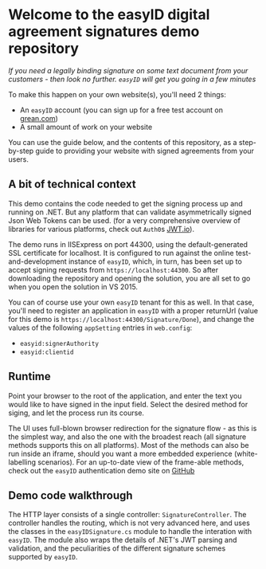 # Welcome to the easyID digital agreement signatures demo repository

*If you need a legally binding signature on some text document from your customers - then look no further.
`easyID` will get you going in a few minutes*

To make this happen on your own website(s), you'll need 2 things:
- An `easyID` account (you can sign up for a free test account on [grean.com](https://www.grean.com))
- A small amount of work on your website

You can use the guide below, and the contents of this repository, as a step-by-step guide to providing your website with signed agreements from your users.

## A bit of technical context
This demo contains the code needed to get the signing process up and running on .NET.
But any platform that can validate asymmetrically signed Json Web Tokens can be used.
(for a very comprehensive overview of libraries for various platforms, check out `Auth0`s [JWT.io](https://jwt.io)).

The demo runs in IISExpress on port 44300, using the default-generated SSL certificate for localhost.
It is configured to run against the online test-and-development instance of `easyID`, which, in turn, 
has been set up to accept signing requests from `https://localhost:44300`. 
So after downloading the repository and opening the solution, you are all set to go when you open
the solution in VS 2015.

You can of course use your own `easyID` tenant for this as well. In that case, you'll need to register 
an application in `easyID` with a proper returnUrl (value for this demo is `https://localhost:44300/Signature/Done`), 
and change the values of the following `appSetting` entries in `web.config`:
- `easyid:signerAuthority`
- `easyid:clientid`

## Runtime
Point your browser to the root of the application, and enter the text you would like to have signed 
in the input field. Select the desired method for siging, and let the process run its course.

The UI uses full-blown browser redirection for the signature flow - as this is the 
simplest way, and also the one with the broadest reach (all signature methods supports this on all platforms).
Most of the methods can also be run inside an iframe, should you want a more embedded experience (white-labelling scenarios).
For an up-to-date view of the frame-able methods, check out the `easyID` authentication demo site on [GitHub](https://www.github.com/greantech/easyiddemo)

## Demo code walkthrough
The HTTP layer consists of a single controller: `SignatureController`. 
The controller handles the routing, which is not very advanced here, and uses the classes in
the `easyIDSignature.cs` module to handle the interation with `easyID`.
The module also wraps the details of .NET's JWT parsing and validation, 
and the peculiarities of the different signature schemes supported by `easyID`.


